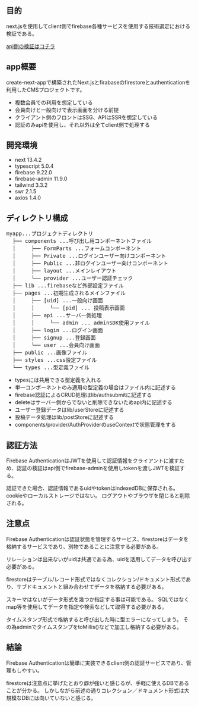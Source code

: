 ## 目的
next.jsを使用してclient側でfirebase各種サービスを使用する技術選定における検証である。

[api側の検証はコチラ](https://github.com/k-gitest/next-ts-fire-auth-store-cms-onAPI)

## app概要
create-next-appで構築されたNext.jsとfirabaseのfirestoreとauthenticationを利用したCMSプロジェクトです。

* 複数会員での利用を想定している
* 会員向けと一般向けで表示画面を分ける前提
* クライアント側のフロントはSSG、APIはSSRを想定している
* 認証のみapiを使用し、それ以外は全てclient側で処理する

## 開発環境

* next 13.4.2
* typescript 5.0.4
* firebase 9.22.0
* firebase-admin 11.9.0
* tailwind 3.3.2
* swr 2.1.5
* axios 1.4.0

## ディレクトリ構成

<pre>
myapp...プロジェクトディレクトリ
  ├── components ...呼び出し用コンポーネントファイル
  │     ├── FormParts ...フォームコンポーネント
  │     ├── Private ...ログインユーザー向けコンポーネント
  │     ├── Public ...非ログインユーザー向けコンポーネント
  │     ├── layout ...メインレイアウト
  │     └── provider ...ユーザー認証チェック
  ├── lib ...firebaseなど外部設定ファイル
  ├── pages ...初期生成されるメインファイル
  │     ├── [uid] ...一般向け画面
  │     │     └── [pid] ... 投稿表示画面
  │     ├── api ...サーバー側処理
  │     │     └── admin ... adminSDK使用ファイル
  │     ├── login ...ログイン画面
  │     ├── signup ...登録画面
  │     └── user ...会員向け画面
  ├── public ...画像ファイル
  ├── styles ...css設定ファイル
  └── types ...型定義ファイル
</pre>

* typesには共用できる型定義を入れる
* 単一コンポーネントのみ適用の型定義の場合はファイル内に記述する
* firebase認証によるCRUD処理はlib/authsubmitに記述する
* deleteはサーバー側からでないと削除できないためapi内に記述する
* ユーザー登録データはlib/userStoreに記述する
* 投稿データ処理はlib/postStoreに記述する
* components/provider/AuthProviderのuseContextで状態管理をする

## 認証方法

Firebase AuthenticationはJWTを使用して認証情報をクライアントに渡すため、認証の検証はapi側でfirebase-adminを使用しtokenを渡しJWTを検証する。

認証できた場合、認証情報であるuidやtokenはindexedDBに保存される。cookieやローカルストレージではない。
ログアウトやブラウザを閉じると削除される。

## 注意点

Firebase Authenticationは認証状態を管理するサービス、firestoreはデータを格納するサービスであり、別物であることに注意する必要がある。

リレーションは出来ないがuidは共通である為、uidを活用してデータを呼び出す必要がある。

firestoreはテーブル/レコード形式ではなくコレクション/ドキュメント形式であり、サブドキュメントと組み合わせてデータを格納する必要がある。

スキーマはないがデータ形式を幾つか指定する事は可能である。
SQLではなくmap等を使用してデータを指定や検索などして取得する必要がある。

タイムスタンプ形式で格納すると呼び出した時に型エラーになってしまう。
その為adminでタイムスタンプをtoMillis()などで加工し格納する必要がある。

## 結論

Firebase Authenticationは簡単に実装できるclient側の認証サービスであり、管理もしやすい。

firestoreは注意点に挙げたとおり癖が強いと感じるが、手軽に使えるDBであることが分かる。
しかしながら前述の通りコレクション／ドキュメント形式は大規模なDBには向いていないと感じる。
